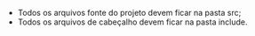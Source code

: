 * Todos os arquivos fonte do projeto devem ficar na pasta src;
* Todos os arquivos de cabeçalho devem ficar na pasta include.